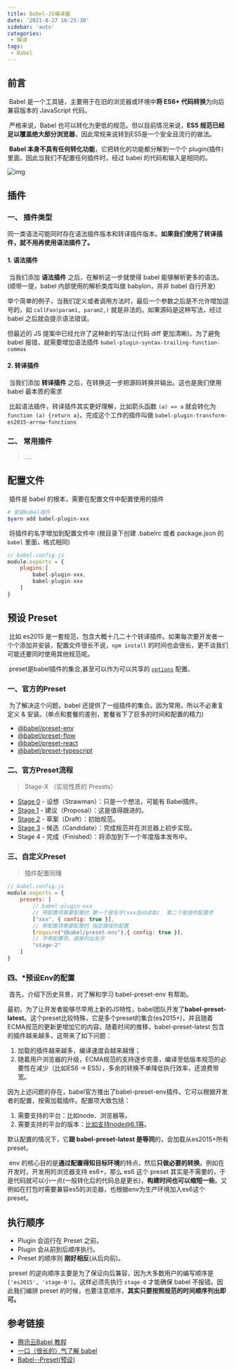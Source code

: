 ```yaml
---
title: Babel-JS编译器
date: '2021-8-27 16:25:30'
sidebar: 'auto'
categories:
 - 编译
tags:
 - Babel
---
```


## 前言

​		Babel 是一个工具链，主要用于在旧的浏览器或环境中**将 ES6+ 代码转换**为向后兼容版本的 JavaScript 代码。

​		严格来说，Babel 也可以转化为更低的规范。但以目前情况来说，**ES5 规范已经足以覆盖绝大部分浏览器**，因此常规来说转到ES5是一个安全且流行的做法。

​		**Babel 本身不具有任何转化功能**，它把转化的功能都分解到一个个 plugin(插件) 里面。因此当我们不配置任何插件时，经过 babel 的代码和输入是相同的。

![img](http://img.mp.itc.cn/upload/20170413/c2d29e8c0d764724801e7f52993905d4_th.png)

## 插件

### 一、 插件类型

​		同一类语法可能同时存在语法插件版本和转译插件版本。**如果我们使用了转译插件，就不用再使用语法插件了。**

#### 1. 语法插件

​		当我们添加 **语法插件** 之后，在解析这一步就使得 babel 能够解析更多的语法。(顺带一提，babel 内部使用的解析类库叫做 babylon，并非 babel 自行开发)

​		举个简单的例子，当我们定义或者调用方法时，最后一个参数之后是不允许增加逗号的，如 `callFoo(param1, param2,)` 就是非法的。如果源码是这种写法，经过 babel 之后就会提示语法错误。

但最近的 JS 提案中已经允许了这种新的写法(让代码 diff 更加清晰)。为了避免 babel 报错，就需要增加语法插件 `babel-plugin-syntax-trailing-function-commas`

#### 2. **转译插件**

​		当我们添加 **转译插件** 之后，在转换这一步把源码转换并输出。这也是我们使用 babel 最本质的需求

​		比起语法插件，转译插件其实更好理解，比如箭头函数 `(a) => a` 就会转化为 `function (a) {return a}`。完成这个工作的插件叫做 `babel-plugin-transform-es2015-arrow-functions`

### 二、 常用插件

> ....

## 配置文件

​		插件是 babel 的根本，需要在配置文件中配置使用的插件

```bash
# 安装babel插件
$yarn add babel-plugin-xxx
```

​		将插件的名字增加到配置文件中 (根目录下创建 .babelrc 或者 package.json 的 `babel` 里面，格式相同)

```js
// babel.config.js
module.exports = {
    plugins:[
        babel-plugin-xxx,
        babel-plugin-xxx
    ]
}
```



## 预设 Preset

​		比如 es2015 是一套规范，包含大概十几二十个转译插件。如果每次要开发者一个个添加并安装，配置文件很长不说，`npm install` 的时间也会很长，更不谈我们可能还要同时使用其他规范呢。

​		preset是babel插件的集合,甚至可以作为可以共享的 [`options`](https://www.babeljs.cn/docs/options) 配置。

### 一、官方的Preset

​		为了解决这个问题，babel 还提供了一组插件的集合。因为常用，所以不必重复定义 & 安装。(单点和套餐的差别，套餐省下了巨多的时间和配置的精力)

- [@babel/preset-env](https://www.babeljs.cn/docs/babel-preset-env)
- [@babel/preset-flow](https://www.babeljs.cn/docs/babel-preset-flow)
- [@babel/preset-react](https://www.babeljs.cn/docs/babel-preset-react)
- [@babel/preset-typescript](https://www.babeljs.cn/docs/babel-preset-typescript)

### 二、官方Preset流程

> Stage-X （实验性质的 Presets）

- [Stage 0](https://www.babeljs.cn/docs/babel-preset-stage-0) - 设想（Strawman）：只是一个想法，可能有 Babel插件。
- [Stage 1](https://www.babeljs.cn/docs/babel-preset-stage-1) - 建议（Proposal）：这是值得跟进的。
- [Stage 2](https://www.babeljs.cn/docs/babel-preset-stage-2) - 草案（Draft）：初始规范。
- [Stage 3](https://www.babeljs.cn/docs/babel-preset-stage-3) - 候选（Candidate）：完成规范并在浏览器上初步实现。
- Stage 4 - 完成（Finished）：将添加到下一个年度版本发布中。

### 三、自定义Preset

> 插件配置同理

```js
// babel.config.js
module.exports = {
    presets: [
        // babel-plugin-xxx
        // 带配置项需要配置的 第一个是名字(xxx自动读取)  第二个是插件配置项
        ["xxx", { config: true }], 
        // 带配置项需要配置的 指定路径的配置
        [require("@babel/preset-env"),{ config: true }],
        // 不带配置项，直接列出名字
        "stage-2"
    ]
}
```

### 四、*预设Env的配置

​		首先，介绍下历史背景，对了解和学习 babel-preset-env 有帮助。

​		最初，为了让开发者能够尽早用上新的JS特性，babel团队开发了**babel-preset-latest**。这个preset比较特殊，它是多个preset的集合(es2015+)，并且随着ECMA规范的更新更增加它的内容。随着时间的推移，babel-preset-latest 包含的插件越来越多，这带来了如下问题：

1. 加载的插件越来越多，编译速度会越来越慢；
2. 随着用户浏览器的升级，ECMA规范的支持逐步完善，编译至低版本规范的必要性在减少（比如ES6 -> ES5），多余的转换不单降低执行效率，还浪费带宽。

因为上述问题的存在，babel官方推出了babel-preset-env插件。它可以根据开发者的配置，按需加载插件。配置项大致包括：

1. 需要支持的平台：比如node、浏览器等。
2. 需要支持的平台的版本：比如支持node@6.1等。

默认配置的情况下，它**跟 babel-preset-latest 是等同**的，会加载从es2015+所有preset。

​		env 的核心目的是**通过配置得知目标环境**的特点，然后**只做必要的转换**。例如在开发时，开发用的浏览器支持 es6+，那么 es6 这个 preset 其实是不需要的，于是代码就可以小一点(一般转化后的代码总是更长)，**构建时间也可以缩短一些**。又例如在打包时需要兼容es5的浏览器，也根据env为生产环境加入es6这个preset。

## 执行顺序

- Plugin 会运行在 Preset 之前。
- Plugin 会从前到后顺序执行。
- Preset 的顺序则 **刚好相反**(从后向前)。

​		preset 的逆向顺序主要是为了保证向后兼容，因为大多数用户的编写顺序是 `['es2015', 'stage-0']`。这样必须先执行 `stage-0` 才能确保 babel 不报错。因此我们编排 preset 的时候，也要注意顺序，**其实只要按照规范的时间顺序列出即可。**

## 参考链接

- [腾讯云Babel 教程](https://cloud.tencent.com/developer/doc/1260)
- [一口（很长的）气了解 babel](https://zhuanlan.zhihu.com/p/43249121)
- [Babel--Preset(预设)](https://www.jianshu.com/p/1d6848183a7d)

